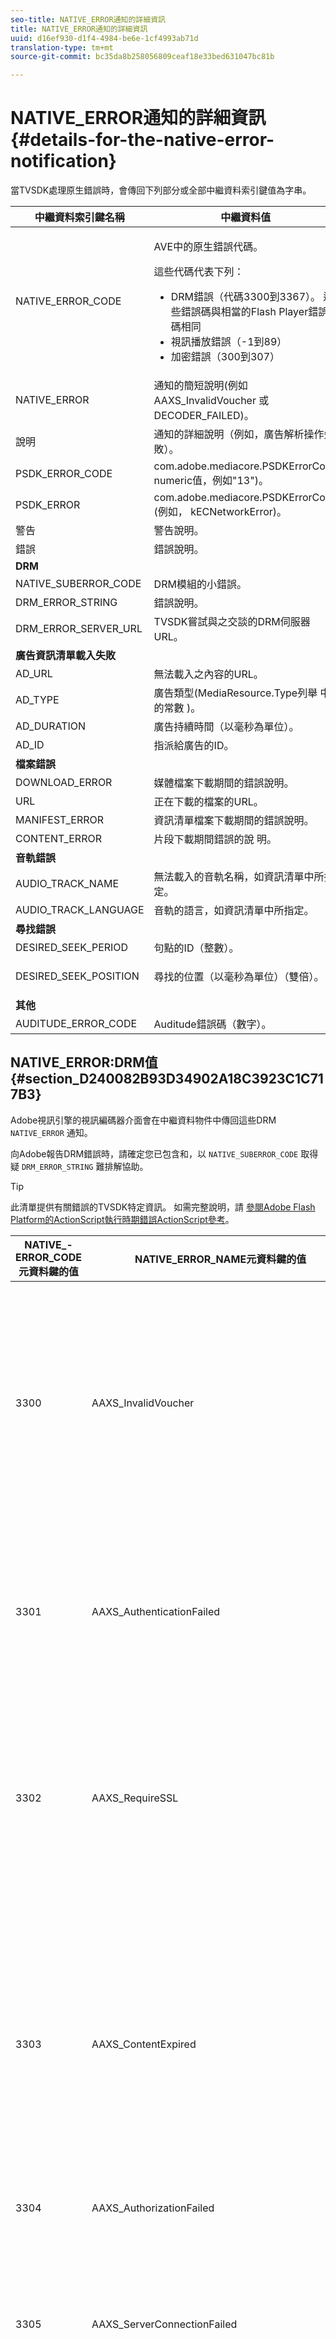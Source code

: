 ```yaml
---
seo-title: NATIVE_ERROR通知的詳細資訊
title: NATIVE_ERROR通知的詳細資訊
uuid: d16ef930-d1f4-4984-be6e-1cf4993ab71d
translation-type: tm+mt
source-git-commit: bc35da8b258056809ceaf18e33bed631047bc81b

---
```



# NATIVE_ERROR通知的詳細資訊 {#details-for-the-native-error-notification}

當TVSDK處理原生錯誤時，會傳回下列部分或全部中繼資料索引鍵值為字串。

<table id="table_7F713B7A56024D8DA3C84E449D09CC91"> 
 <thead> 
  <tr> 
   <th colname="col1" class="entry"><b>中繼資料索引鍵名稱</b></th> 
   <th colname="col2" class="entry"><b>中繼資料值</b></th> 
  </tr> 
 </thead>
 <tbody> 
  <tr> 
   <td colname="col1"><span class="codeph"> NATIVE_ERROR_CODE</span> </td> 
   <td colname="col2"> <p>AVE中的原生錯誤代碼。 </p> <p>這些代碼代表下列： 
     <ul id="ul_1F33D523DDFE4CE8B4F0DC279FF7E4F8"> 
      <li id="li_07A2D9BEE6364935A61EF3BD4AB6DE27">DRM錯誤（代碼3300到3367）。 這些錯誤碼與相當的Flash Player錯誤碼相同 </li> 
      <li id="li_433BA22DE3504AEEB623598BB4F939FA">視訊播放錯誤（-1到89） </li> 
      <li id="li_B347CB151DB94DE0A1DDEB1B33D2DABA">加密錯誤（300到307） </li> 
     </ul> </p> </td> 
  </tr> 
  <tr> 
   <td colname="col1"><span class="codeph"> NATIVE_ERROR</span> </td> 
   <td colname="col2">通知的簡短說明(例如 <span class="codeph"> AAXS_InvalidVoucher</span> 或 <span class="codeph"> DECODER_FAILED</span>)。 </td> 
  </tr> 
  <tr> 
   <td colname="col1"><span class="codeph"> 說明</span> </td> 
   <td colname="col2"> 通知的詳細說明（例如，廣告解析操作失敗）。 </td> 
  </tr> 
  <tr> 
   <td colname="col1"><span class="codeph"> PSDK_ERROR_CODE</span> </td> 
   <td colname="col2"><span class="codeph"> com.adobe.mediacore.PSDKErrorCode</span> numeric值，例如"13")。 </td> 
  </tr> 
  <tr> 
   <td colname="col1"><span class="codeph"> PSDK_ERROR</span> </td> 
   <td colname="col2"><span class="codeph"> com.adobe.mediacore.PSDKErrorCode</span> (例如， <span class="codeph"> kECNetworkError</span>)。 </td> 
  </tr> 
  <tr> 
   <td colname="col1"><span class="codeph"> 警告</span> </td> 
   <td colname="col2"> 警告說明。 </td> 
  </tr> 
  <tr> 
   <td colname="col1"><span class="codeph"> 錯誤</span> </td> 
   <td colname="col2"> 錯誤說明。 </td> 
  </tr> 
  <tr> 
   <td colname="col1"><b>DRM</b> </td> 
   <td colname="col2"></td> 
  </tr> 
  <tr> 
   <td colname="col1"><span class="codeph"> NATIVE_SUBERROR_CODE</span> </td> 
   <td colname="col2"> DRM模組的小錯誤。 </td> 
  </tr> 
  <tr> 
   <td colname="col1"><span class="codeph"> DRM_ERROR_STRING</span> </td> 
   <td colname="col2"> 錯誤說明。 </td> 
  </tr> 
  <tr> 
   <td colname="col1"><span class="codeph"> DRM_ERROR_SERVER_URL</span> </td> 
   <td colname="col2"> TVSDK嘗試與之交談的DRM伺服器URL。 </td> 
  </tr> 
  <tr> 
   <td colname="col1"><b>廣告資訊清單載入失敗</b> </td> 
   <td colname="col2"></td> 
  </tr> 
  <tr> 
   <td colname="col1"><span class="codeph"> AD_URL</span> </td> 
   <td colname="col2"> 無法載入之內容的URL。 </td> 
  </tr> 
  <tr> 
   <td colname="col1"><span class="codeph"> AD_TYPE</span> </td> 
   <td colname="col2">廣告類型(MediaResource.Type列舉 <span class="codeph"> 中的常數</span> )。 </td> 
  </tr> 
  <tr> 
   <td colname="col1"><span class="codeph"> AD_DURATION</span> </td> 
   <td colname="col2"> 廣告持續時間（以毫秒為單位）。 </td> 
  </tr> 
  <tr> 
   <td colname="col1"><span class="codeph"> AD_ID</span> </td> 
   <td colname="col2"> 指派給廣告的ID。 </td> 
  </tr> 
  <tr> 
   <td colname="col1"><b>檔案錯誤</b> </td> 
   <td colname="col2"></td> 
  </tr> 
  <tr> 
   <td colname="col1"><span class="codeph"> DOWNLOAD_ERROR</span> </td> 
   <td colname="col2"> 媒體檔案下載期間的錯誤說明。 </td> 
  </tr> 
  <tr> 
   <td colname="col1"><span class="codeph"> URL</span> </td> 
   <td colname="col2"> 正在下載的檔案的URL。 </td> 
  </tr> 
  <tr> 
   <td colname="col1"><span class="codeph"> MANIFEST_ERROR</span> </td> 
   <td colname="col2"> 資訊清單檔案下載期間的錯誤說明。 </td> 
  </tr> 
  <tr> 
   <td colname="col1"><span class="codeph"> CONTENT_ERROR</span> </td> 
   <td colname="col2">片段下載期間錯誤的說 <span class="codeph"> 明</span>。 </td> 
  </tr> 
  <tr> 
   <td colname="col1"><b>音軌錯誤</b> </td> 
   <td colname="col2"></td> 
  </tr> 
  <tr> 
   <td colname="col1"><span class="codeph"> AUDIO_TRACK_NAME</span> </td> 
   <td colname="col2"> 無法載入的音軌名稱，如資訊清單中所指定。 </td> 
  </tr> 
  <tr> 
   <td colname="col1"><span class="codeph"> AUDIO_TRACK_LANGUAGE</span> </td> 
   <td colname="col2"> 音軌的語言，如資訊清單中所指定。 </td> 
  </tr> 
  <tr> 
   <td colname="col1"><b>尋找錯誤</b> </td> 
   <td colname="col2"></td> 
  </tr> 
  <tr> 
   <td colname="col1"><span class="codeph"> DESIRED_SEEK_PERIOD</span> </td> 
   <td colname="col2"> 句點的ID（整數）。 </td> 
  </tr> 
  <tr> 
   <td colname="col1"><span class="codeph"> DESIRED_SEEK_POSITION</span> </td> 
   <td colname="col2"> <p>尋找的位置（以毫秒為單位）（雙倍）。 </p> </td> 
  </tr> 
  <tr> 
   <td colname="col1"><b>其他</b> </td> 
   <td colname="col2"></td> 
  </tr> 
  <tr> 
   <td colname="col1"><span class="codeph"> AUDITUDE_ERROR_CODE</span> </td> 
   <td colname="col2"> Auditude錯誤碼（數字）。 </td> 
  </tr> 
 </tbody> 
</table>

## NATIVE_ERROR:DRM值 {#section_D240082B93D34902A18C3923C1C717B3}

Adobe視訊引擎的視訊編碼器介面會在中繼資料物件中傳回這些DRM `NATIVE_ERROR` 通知。

向Adobe報告DRM錯誤時，請確定您已包含和，以 `NATIVE_SUBERROR_CODE` 取得疑 `DRM_ERROR_STRING` 難排解協助。

>[!TIP]
>
>此清單提供有關錯誤的TVSDK特定資訊。 如需完整說明，請 [參閱Adobe Flash Platform的ActionScript執行時期錯誤ActionScript參考](https://help.adobe.com/en_US/FlashPlatform/reference/actionscript/3/runtimeErrors.html#3300)。

<table id="table_CD59A859865F4FFDBAA249C89C74770A"> 
 <thead> 
  <tr> 
   <th colname="col1" class="entry"><b>NATIVE_- ERROR_CODE元資料鍵的值</b></th> 
   <th colname="col2" class="entry"><b>NATIVE_ERROR_NAME元資料鍵的值</b></th> 
   <th colname="col3" class="entry"><b>意義</b></th> 
  </tr>
 </thead>
 <tbody> 
  <tr> 
   <td colname="col1"> 3300 </td> 
   <td colname="col2"><span class="codeph"> AAXS_InvalidVoucher</span> </td> 
   <td colname="col3"> 
    <ul id="ul_516E4CB32D624B22892DDB9266CB04CA"> 
     <li id="li_348FC0F38B11417994119B61C9244076">配銷商的軟體應該如何運作： 
      <ul id="ul_7AFD45CF92454BA4927783FAA628FBC4"> 
       <li id="li_0D9CCE61612643648C12DCDDD252E52A">如果您使用Google Chrome，而且您處於Incognito模式，而您的Flash Player版本低於11.6，則可能會發生此錯誤。 <p>我們建議播放器檢查瀏覽器的版本號，並建議用戶退出Incognito模式。 </p> </li> 
       <li id="li_1DC6B755BD0840D48BEC92568FD330BA">再次申請授權。 <p>如果請求成功，您不需要記錄或呈報。 如果請求失敗，請記錄導致錯誤的內容。 <span class="codeph"> subErrorId</span> 包含行錯誤（如果存在）。 </p> </li> 
      </ul> </li> 
     <li id="li_060B5D60C9BB419CBFA7B062FBCF2632">配銷商應該如何： 
      <ul id="ul_FADB29DBF0DA4A0E8E54134AEB7DCD8A"> 
       <li id="li_FC5B1C04D21E4AECB0EBD9ADD3198504">如果Chrome以外的Flash 11.6版以下的組態未成功重試，封裝中可能會發生錯誤。 </li> 
       <li id="li_A720ECE591254021879B335B81B1F76D">檢查問題是否特定於特定內容並重新封裝。 </li> 
      </ul> </li> 
    </ul> </td> 
  </tr> 
  <tr> 
   <td colname="col1"> 3301 </td> 
   <td colname="col2"><span class="codeph"> AAXS_AuthenticationFailed</span> </td> 
   <td colname="col3"> <p>伺服器無法驗證或授權客戶端。 </p> 
    <ul id="ul_BE77AC1848FB4C09B6318359ACF1B8EE"> 
     <li id="li_6FB37D317D174E8488C5070D20CD241C">配銷商軟體應採取必要行動，以重新建立使用者的認證或引導使用者取得內容存取權。 </li> 
     <li id="li_BE071D59805B42D38E3E7650BC936417">配銷商應確認配銷商的授權與驗證機制運作正常。 <p>如果發佈商不打算使用驗證或授權功能，他們應檢查違規內容的政策是否需要驗證，並查看診斷策略／授權差異。 </p> </li> 
    </ul> <p>有關此錯誤代碼的詳細資訊，請參 <a href="https://forums.adobe.com/thread/1277149" format="https" scope="external"> 閱DRM錯誤3301的原因和解析度</a>。 </p> </td> 
  </tr> 
  <tr> 
   <td colname="col1"> 3302 </td> 
   <td colname="col2"><span class="codeph"> AAXS_RequireSSL</span> </td> 
   <td colname="col3"> <p>在Access 4.0和更新版本中，當遠端金鑰URL未使用HTTPS做為配置時，此錯誤會在iOS上引發。 需要HTTPS。 </p> 
    <ul id="ul_3D47777BBCA14B67B107FBBE3E37E40C"> 
     <li id="li_7F7BBB27AE754CC39ABAAF9269739C49">如果授權代理商使用的版本早於Access v4，或版本至少為4，但平台不是iOS，則授權代理商的軟體應記錄錯誤。 <p>錯誤只會在iOS上擲回。 </p> </li> 
     <li id="li_D83C427D2A0D47408F723EF7195070B6">如果配銷商的軟體至少是Adobe Access 4版，而平台是iOS，則配銷商必須將其使用的遠端金鑰伺服器URL變更為HTTPS。 <p>如果他們只使用HTTP，則發佈商可能必須設定HTTPS伺服器。 否則，配銷商必須將記錄的資訊提交給Adobe，並呈報問題。 </p> </li> 
    </ul> </td> 
  </tr> 
  <tr> 
   <td colname="col1"> 3303 </td> 
   <td colname="col2"><span class="codeph"> AAXS_ContentExpired</span> </td> 
   <td colname="col3"> <p>您檢視的內容已根據內容提供者設定的規則過期。 subErrorId包含用戶端特定的錯誤或行錯誤。 </p> <p> 
     <ul id="ul_1E4B3B8AE87A4E79997553BB2A0E52B9"> 
      <li id="li_EE3F2EEBF73743B9A38E4FCB7531E275">配銷商的軟體應嘗試從伺服器重新取得授權一次，以判斷是否有新的未過期授權。 <p>如果沒有可用的許可證或許可證已過期，允許用戶獲取新的許可證，或通知用戶無法監視內容。如果內容包含過期／終止日期已失效的策略，則許可證伺服器日誌會報告 <span class="codeph"> PolicyEvaluationException</span> ，並聲明策略終止日期已失效（伺服器錯誤代碼303）。 檢查伺服器的日誌檔案以驗證。 </p> <p>如果可能，客戶應檢查包裝期間使用的原則，以查看其是否已過期。 Java命令行工具是： <code> java&nbsp;-jar&nbsp;libs/AdobePolicyManager.jar&nbsp;&nbsp;&nbsp;detail&nbsp;demo.pol</code> </p> </li> 
      <li id="li_50DBE680D8F04E7DA3E29C65A93188E7">配銷商應確認授權到期日是否依預期設定。 </li> 
     </ul> </p> <p>如需此錯誤碼的詳細資訊，請參 <a href="https://forums.adobe.com/thread/1300813" format="https" scope="external"> 閱使用即時串流的AMS/FMS的3303（內容過期）</a>。 </p> </td> 
  </tr> 
  <tr> 
   <td colname="col1"> 3304 </td> 
   <td colname="col2"><span class="codeph"> AAXS_AuthorizationFailed</span> </td> 
   <td colname="col3">有關此錯誤代碼的詳細資訊，請參 <a href="https://forums.adobe.com/thread/1277149" format="https" scope="external"> 閱DRM錯誤3301的原因和解析度</a>。 </td> 
  </tr> 
  <tr> 
   <td colname="col1"> 3305 </td> 
   <td colname="col2"><span class="codeph"> AAXS_ServerConnectionFailed</span> </td> 
   <td colname="col3"> <p>由於網路延遲或客戶端離線，與許可證或域伺服器的連接超時。 通常subErrorId包含HTTP傳回程式碼。 </p> 
    <ul id="ul_938C7D8F07F64B4FA71A09DDF37E2E64"> 
     <li id="li_6648EA0049094E369BD9AE9CCA6B148D">配銷商的軟體應嘗試連接至已知正常的伺服器。 <p>如果嘗試失敗，提示用戶重新連接到網路。 如果嘗試成功，請記錄它。 </p> </li> 
     <li id="li_2ECA2C04BA08449DA3AD79A52EFAA229">配銷商應確認使用中的任何授權和網域伺服器皆已連線，且可從用戶端網路上檢視。 </li> 
    </ul> <p>有關此錯誤代碼的詳細資訊，請參 <a href="https://forums.adobe.com/thread/1284947" format="https" scope="external"> 閱DRM 3305 [ServerConnectionFailed]原因和解析</a>。 </p> </td> 
  </tr> 
  <tr> 
   <td colname="col1"> 3306 </td> 
   <td colname="col2"><span class="codeph"> AAXS_ClientUpdateRequire</span> </td> 
   <td colname="col3"> 使用Android專用的較新版TVSDK。 <p>目前的用戶端無法完成所要求的動作，但更新的用戶端可以完成請求。 </p> <p>這可能有幾個原因： 
     <ul id="ul_2EC4D42D5273439FA1AFDA1A2578B3D6"> 
      <li id="li_FCA926F5FAED4E7190BE855545AB6ACF">已使用此客戶端上不可用的共用域。 在Chrome上播放時，可能會發生這種情況，但不會是其他瀏覽器，反之亦然。 <p> <p>提示：Chrome使用的PHDS/PHLS金鑰與其他瀏覽器所使用的不同。 如需詳細資訊，請參 <a href="https://adobeprimetime.zendesk.com/agent/tickets/2891" format="https" scope="external"> 閱https://adobeprimetime.zendesk.com/agent/tickets/2891</a>。 </p> </p> </li> 
      <li id="li_3B633FB699234DCEA136E9BE3CC3386D">當應用程式在5.0之前的iOS版本上執行時，會嘗試新增多個DRMSassion。 </li> 
      <li id="li_F7ED993AF0B941A7A27216B4D587A999">只支援第2版時，中繼資料的版本為3或更新版本。 </li> 
     </ul> </p> 
     <ul id="ul_EE4AE6AD4F1745A5B5623E53B599DB62"> 
      <li id="li_7A83869D4262443DA35FA1DF8D3097DD">配銷商的軟體應提醒使用者並中止作業。 <p>如果軟體可以判斷是否提供升級，請以適當的方式引導使用者前往該平台。 </p> </li> 
      <li id="li_AF9C2711FDE54DA196EB9D2864632000">若因共用網域而發生問題，配銷商將需要向Adobe洽詢更新的執行階段或程式庫。 <p>若是Flash執行階段，授權代理商可強制其應用程式直接升級。 若是資料庫，配銷商需要取得更新的資料庫、重建其應用程式，並將它部署給其使用者。 </p> <p>如果因多個DRMSassion而發生問題，授權代理商將需要更新其應用程式，以在新增多個DRMSassion之前檢查iOS版本號碼。 或者，他們可以限制將應用程式散發至iOS v5和更新版本。 </p> <p>如果因為中繼資料版本高於第2版而發生問題，則問題可能已損毀中繼資料。 他們可以嘗試重建中繼資料並查看結果。 如果他們仍然發現問題，請記錄問題並呈報至Adobe。 </p> </li> 
     </ul> <p>有關此錯誤代碼的詳細資訊，請參 <a href="https://forums.adobe.com/thread/1266675" format="https" scope="external"> 閱How to remedy a 3306 DRMErrorEvent錯誤代碼</a> </p> </td> 
  </tr> 
  <tr> 
   <td colname="col1"> 3307 </td> 
   <td colname="col2"><span class="codeph"> AAXS_InternalFailure</span> </td> 
   <td colname="col3"> <p>這通常代表Adobe Access程式碼中的錯誤，且未預期，除非有下列已知錯誤。 subErrorId包含用戶端特定的錯誤或行錯誤。 </p> 
    <ul id="ul_79F4A9655A2148519B1E9509C41F78C3"> 
     <li id="li_0E093AB4D6BD489B852279E6C1525A15">如果瀏覽器是Windows版Chrome，而Flash版本是11.6（SWF版本19或更新版本），授權代理商的軟體應假設使用者按下資訊列上的 <span class="uicontrol"> Deny</span> ，並視為3368。 </li> 
     <li id="li_0215D1089B344861A2C0A73E1067CFEF">如果3307發生在瀏覽器非Chrome或Flash版本非11.6時，授權代理商應呈報給Adobe。 </li> 
    </ul> <p>重要： <span class="codeph"> 3307:1107296344(FailedToGetBrokerHandle)</span> ，可能發生在Chrome瀏覽器版本24-28。 </p> </td> 
  </tr> 
  <tr> 
   <td colname="col1"> 3308 </td> 
   <td colname="col2"><span class="codeph"> AAXS_WrongLicenseKey</span> </td> 
   <td colname="col3"> <p>當使用的授權包含解密內容的錯誤金鑰時，就會擲出此錯誤。 subErrorId包含用戶端特定的錯誤或行錯誤。 </p> <p>產生此錯誤的方式似乎只有兩種： 
    <ul id="ul_1C955BD74C7843809D1B5A0CDCA5ED7B"> 
     <li id="li_18F0A7FDA6584887AD9DB3EDE54080D8">客戶已修改產生授權的標準Adobe工具（例如授權者伺服器Java架構）。 <p>在這種情況下，授權包含的金鑰可能不對應於任何內容。 </p> </li> 
     <li id="li_21D04ED1F1FA464785BC297D385766FF">客戶已使用相同的授權ID核發多份授權。 <p>在這種情況下，用戶端上有多份授權可供使用，這些授權會符合內容中繼資料，而「存取」程式碼已選取錯誤的授權供您使用。 </p> </li> 
    </ul> </p> 
    <ul id="ul_64AEE62BE36946F290067CF475A36ECA"> 
     <li id="li_9EEB2B11A4DA41E78C5840D8FAA81F0D">配銷商軟體應嘗試從伺服器重新取得授權。 
      <ul id="ul_ACADC5518B054D0A853AEED2B675DB23"> 
       <li id="li_394835C8731048A5BF7D9370AC12448C">如果沒有可用的授權或授權已過期，請提供工作流程讓使用者取得新的授權，或通知使用者內容無法觀看並記錄問題。 </li> 
       <li id="li_3FE50518BE53405F9563FA620F7EAD5F">如果這是網域系結內容（適用於AIR），請為使用者提供加入網域的方式。 </li> 
      </ul> </li> 
     <li id="li_C80B353C1AEA4E9398241420CB491E84">配銷商應： 
      <ul id="ul_B5C50009374C4EED9B2B050B48F5F0F6"> 
       <li id="li_D5E6B760E0BC4B5C949ED1544B398838">確認他們尚未自訂存取授權伺服器的授權簽發部分。 </li> 
       <li id="li_AA8F4E4B6DDD40BA8807C0920A92186B">確認他們正在為所有授權簽發唯一的授權ID。 </li> 
       <li id="li_A2C53FE779AC4FDDB65E00A2C4F43EC4">向Adobe呈報問題。 </li> 
      </ul> </li> 
    </ul> </td> 
  </tr> 
  <tr> 
   <td colname="col1"> 3309 </td> 
   <td colname="col2"><span class="codeph"> AAXS_CorruptedAdditionalHeader </span> </td> 
   <td colname="col3"> <p>如果標題大於65536位元組，就會發生此情況。 </p> 
    <ul id="ul_82C0F688519B4F43A764D59A891F1903"> 
     <li id="li_E66AC9149A0649E88A79C5289C12C395">配銷商的軟體應記錄導致錯誤的內容。 </li> 
     <li id="li_1C5916A33E7B4DC9968105B9BD20A727">配銷商應確認該錯誤是否可重複於特定內容。 重新封裝損壞的內容。 </li> 
    </ul> </td> 
  </tr> 
  <tr> 
   <td colname="col1"> 3310 </td> 
   <td colname="col2"><span class="codeph"> AAXS_AppIDMismatch </span> </td> 
   <td colname="col3">Android應用程式與使用中的應用程式不符。 <p>未使用正確的AIR應用程式或Flash SWF。 </p> </td> 
  </tr> 
  <tr> 
   <td colname="col1"> 3311 </td> 
   <td colname="col2"><span class="codeph"> AAXS_AppVersionMismatch </span> </td> 
   <td colname="col3"> 沒有使用。 此問題仍可能由AIR中的1.x版堆疊產生。 </td> 
  </tr> 
  <tr> 
   <td colname="col1"> 3312 </td> 
   <td colname="col2"><span class="codeph"> AAXS_LicenseIntegrity </span> </td> 
   <td colname="col3"> 若要修正此問題，請從伺服器重新下載授權。 </td> 
  </tr> 
  <tr> 
   <td colname="col1"> 3313 </td> 
   <td colname="col2"><span class="codeph"> AAXS_WriteMicrosafedFailed </span> </td> 
   <td colname="col3"> <p>當系統無法寫入檔案系統時，會發生此問題。 <span class="codeph"> subErrorId</span> 包含用戶端特定錯誤或行錯誤。 </p> <p>在Microsoft Windows上，當加密內容的licenseID或policyID過長時，Active X或NPAPI外掛flash播放器可能會擲出錯誤3313。 這是因為Windows中的最大路徑長度。 （Pepper plugin沒有此問題。） </p> <p>請參閱watson 3549660 </p> 
    <ul id="ul_DFD527D1E1224A439766DF7BED878E3B"> 
     <li id="li_FAF8FD98A4E8478CA7A92F770676ADFC">配銷商的軟體應提示使用者確認其使用者目錄未鎖定，或是已滿或已鎖定的磁碟區。 </li> 
     <li id="li_6D1136EA750A459BBECEEE5F73F527BB">如果配銷商使用AIR而非Flash，則問題可能是路徑長度限制所致。 <p>配銷商應將其AIR應用程式的名稱縮短至合理的名稱。 此外，使用較短的授權ID和原則 <span class="codeph"> ID</span> ，再次 <span class="codeph"> 發佈內容</span>。 </p> </li> 
    </ul> </td> 
  </tr> 
  <tr> 
   <td colname="col1"> 3314 </td> 
   <td colname="col2"><span class="codeph"> AAXS_CrobutedDRMMetadata </span> </td> 
   <td colname="col3"> <p>此錯誤通常表示內容已與測試PKI憑證封裝，而播放器是使用生產PKI建立，反之亦然。 subErrorId包含用戶端特定的錯誤或行錯誤。 </p> 
    <ul id="ul_A122EF304CAF48A8B4DA1E3F4413E29B"> 
     <li id="li_A9A1A5B23E884C22A71E2DE7535FEB3B">配銷商的軟體應記錄導致錯誤的內容。 </li> 
     <li id="li_7AD7F13A4B1B4998A7E49664E7645815">配銷商應確認錯誤可透過特定內容重制。 <p>您可能必須重新封裝損壞的內容。 </p> </li> 
    </ul> </td> 
  </tr> 
  <tr> 
   <td colname="col1"> 3315 </td> 
   <td colname="col2"><span class="codeph"> AAXS_PermissionDenied </span> </td> 
   <td colname="col3"> <p>有已知錯誤，當預期使用3305時，會擲回此錯誤代碼。 如需詳細資訊，請參 <a href="https://forums.adobe.com/thread/1284947" format="https" scope="external"> 閱DRM 3305 [ServerConnectionFailed]的原因和解析度</a>。 </p> <p>AIR載入的遠端SWF不允許存取Flash Access功能。 如果在網路訪問期間發生安全錯誤，也可能拋出此錯誤代碼。 例如，目標伺服器不使用crossdomain.xml連接客戶端，或者無法訪問crossdomain.xml。 </p> <p>如需詳細資訊，請參 <a href="https://forums.adobe.com/thread/1266592" format="https" scope="external"> 閱「DRM錯誤3315」（DRM錯誤3315）可能的根本原因和解析度</a>。 </p> </td> 
  </tr> 
  <tr> 
   <td colname="col1"> 3316 </td> 
   <td colname="col2"><span class="codeph"> AAXS_NOTUSED_MOVED </span> </td> 
   <td colname="col3"> 是 <span class="codeph"> ADOBECPSHIM_MinorErr_MissingAdobeCPModule</span>。 由於與Flash錯誤碼衝突，已移至3344。 </td> 
  </tr> 
  <tr> 
   <td colname="col1"> 3317 </td> 
   <td colname="col2"><span class="codeph"> AAXS_LoadAdobeCPFailed </span> </td> 
   <td colname="col3"> <p>重要： 這是罕見的錯誤，通常不會發生在生產環境中。 </p> <p>如果發生錯誤，您可以執行下列其中一項作業： 
     <ul id="ul_BC435E61623444BB98A86216531DC892"> 
      <li id="li_FA433D0758B642D2AFDCF04906B3FE18">如果您使用AIR，請重新安裝。 </li> 
      <li id="li_F08D9AAFF46244F8842DEE5FD9CBBE0A">如果您使用Flash Player，請再次下 <span class="codeph"> 載AdobeCP</span> 模組。 </li> 
     </ul> </p> </td> 
  </tr> 
  <tr> 
   <td colname="col1"> 3318 </td> 
   <td colname="col2"><span class="codeph"> AAXS_IncomplativeAdobeCPVersion </span> </td> 
   <td colname="col3"> 不適用於Android。 </td> 
  </tr> 
  <tr> 
   <td colname="col1"> 3319 </td> 
   <td colname="col2"><span class="codeph"> AAXS_MissingAdobeCPGetAPI </span> </td> 
   <td colname="col3"> 不適用於Android。 </td> 
  </tr> 
  <tr> 
   <td colname="col1"> 3320 </td> 
   <td colname="col2"><span class="codeph"> AAXS_HostAuthenticateFailed </span> </td> 
   <td colname="col3"> 不適用於Android。 </td> 
  </tr> 
  <tr> 
   <td colname="col1"> 3321 </td> 
   <td colname="col2"><span class="codeph"> AAXS_I15n失敗 </span> </td> 
   <td colname="col3"> <p>為客戶端提供密鑰的過程失敗。 subErrorId包含特定於客戶端、特定於伺服器或線路錯誤。 </p> 
    <ul id="ul_98D919B9060A441AACB6106F6D8E8DA7"> 
     <li id="li_DCAB00A8AC4A426CBBD377374B3F71AE">配銷商的軟體應至少重試一次。 <p>如果您在Windows上使用Google Chrome，請提供如何允許不在沙盒中的外掛程式存取的說明。 如需詳細資訊，請 <a href="https://helpx.adobe.com/adobe-access/kb/error-3321.html" format="html" scope="external"> 參閱Google Chrome的無沙盒存取遭拒</a>。 </p> </li> 
     <li id="li_7FB7681FE32D444BB1BDBA3E5953A2C3">配銷商應完成下列任一項工作： 
      <ul id="ul_486B64F187C44AE3B4775953A6142836"> 
       <li id="li_095B1D4CD051427CB2BFA7082B454056">如果錯誤在所有平台上都一致，您應將問題呈報給Adobe。 </li> 
       <li id="li_0C6EB7B912FA41E59657216498DA3515">如果錯誤僅限於Windows上的Chrome，請引導使用者允許未沙盒的外掛程式存取。 </li> 
      </ul> <p>配銷商應將其SWF更新至版本19或更新版本，而Chrome專用的3321錯誤會擲回3368錯誤。 錯誤3368可由配銷商的軟體加以處理。 這項變更是在Chrome Stable頻道26.0.1410.43版中引進的。 </p> <p>提示：錯誤 <span class="codeph"> 3321:1090519056</span> （Flash Player 11.1版到11.6版可能會發生錯誤）。我們建議您升級至最新的Flash Player版本。 </p> </li> 
    </ul> <p>如需詳細資訊，請參 <a href="https://forums.adobe.com/thread/1277138" format="https" scope="external"> 閱「DRM錯誤3321原因與解析度」</a>。 </p> </td> 
  </tr> 
  <tr> 
   <td colname="col1"><b>全域商店損毀錯誤</b> </td> 
   <td colname="col2"> </td> 
   <td colname="col3"> </td> 
  </tr> 
  <tr> 
   <td colname="col1"> 3322 </td> 
   <td colname="col2"><span class="codeph"> AAXS_DeviceBindingFailed </span> </td> 
   <td colname="col3"> <p>設備似乎與初始化時存在的配置不匹配。 subErrorId包含用戶端特定或行錯誤。 </p> <p>配銷商軟體應完成下列任一項工作： 
     <ul id="ul_444401051A2E407B95BC44491E9BB71C"> 
      <li id="li_93493EA05DB44CB1AEC368663F1ABA8D"> <p>如果裝置未使用Flash Player，而且使用AIR、iOS等，請呼叫 <span class="codeph"> DRMManager.resetDRMVouchers()</span>。 </p> <p>如果iOS在開發階段發生問題，請要求開發人員確認在從協力廠商搶鮮版散發系統（例如HockeyApp）下載的建置與從Xcode本機建置之間切換時，是否發現問題。 在從HockeApp分發的組建版本和從Xcode分發的組建版本之間切換時，不會完全覆寫先前安裝的屬性。 這種情況可能會觸發3322錯誤。 </p> <p>若要解決此問題，開發人員應先從裝置移除舊版建置，然後再安裝新的建置。 </p> </li> 
      <li id="li_A5C9633F11584C788A2D9A23CC18FA6D">如果裝置使用Flash Player，而且3322或3346錯誤碼無法使用，請參閱Adobe的指示，說明如何在 <a href="https://forums.adobe.com/message/5535907#5535907" format="https" scope="external"> DRM Error 3322/3346/3368（Chrome，資訊列問題）中以程式設計方式重設您的DRM授權商店</a>。 </li> 
     </ul> </p> <p>此錯誤預期不會經常發生。 在使用漫遊配置檔案的公司環境中，如果用戶正在查看受DRM保護的內容，則當用戶從不同電腦登錄時發生的機會錯誤3322增加。 如果可能，配銷商應嘗試從使用者取得此項資訊。 </p> <p>如果錯誤經常發生，請呈報至Adobe。 您必須通知Adobe重設授權商店是否確實（或未）解決問題，並告知Adobe發生錯誤的瀏覽器。 </p> <p>如需詳細資訊，請參閱下列文章： 
     <ul id="ul_C468409D1EA046178CA7F54DCDCB84EA"> 
      <li id="li_20C8CA3853574CE486F21E7A3667DAB9"><a href="https://forums.adobe.com/message/5520902" format="https" scope="external"> https://forums.adobe.com/message/5520902</a> </li> 
      <li id="li_6E6F1BD6FE7843449B3E2F06F342EFF7"><a href="https://forums.adobe.com/message/5535911" format="https" scope="external"> https://forums.adobe.com/message/5535911</a> </li> 
      <li id="li_2BE40E513A0C4BAD900C7B69FEF5D690"><a href="https://forums.adobe.com/message/5748618" format="https" scope="external"> https://forums.adobe.com/message/5748618</a> </li> 
      <li id="li_9C2BD122E3874E2893DD43E082A877E0"><a href="https://forums.adobe.com/message/6061165" format="https" scope="external"> https://forums.adobe.com/message/6061165</a> </li> 
     </ul> </p> </td> 
  </tr> 
  <tr> 
   <td colname="col1"> 3323 </td> 
   <td colname="col2"><span class="codeph"> AAXS_CorruptGlobalStateStore </span> </td> 
   <td colname="col3"> <p>DRM客戶端使用的檔案已意外修改。 subErrorId包含用戶端特定或行錯誤。 </p> 
    <ul id="ul_96EA771046CA4B2B9FAE24D493F43FF2"> 
     <li id="li_D2693CD8EFEF46108828BA17E3F54FF6">配銷商的軟體應引導使用者以與3322相同的方式重設。 </li> 
     <li id="li_0149B82436B64E28AC2B8C9B0EB09898">如果GlobalStore的故障率高於使用者群的硬碟的預期故障率，請將問題呈報給Adobe。 </li> 
    </ul> </td> 
  </tr> 
  <tr> 
   <td colname="col1"> 3324 </td> 
   <td colname="col2"><span class="codeph"> AAXS_MachineTokenInvalid </span> </td> 
   <td colname="col3"> 重設此應用程式的DRM本機儲存空間。 調用DRMManager.resetDRM。 <p>許可證伺服器可能無法連接到證書撤銷清單(CRL)伺服器以刷新其CRL檔案，或者客戶機正在請求已被許可證伺服器撤銷的許可證／驗證。 </p> <p>在伺服器記錄檔中，錯誤碼111是MachineTokenInvalid。 但是，在客戶端級別，錯誤代碼111被轉換為錯誤代碼3324。 </p> <p>DRM授權伺服器管理員應檢查客戶的授權伺服器是否能夠擷取Adobe CRL檔案。 如果客戶使用Tomcat<span class="filepath"> ，則客戶可以檢查tomcat/temp/</span> directory以查看是否有4個CRL檔案。 </p> 
    <ul id="ul_23B7F1A104AF49E79EA87DB8E15E337E"> 
      <li id="li_855D87F251184FE688A8D5FA0F6C9EF5">如果檔案位於此目錄中，請按兩下Windows資源管理器和CRL查看器應用程式中的檔案，確定是否有任何檔案已過期。 </li> 
      <li id="li_58EC4EDA2B5146188A0FF7B33C91E2FD">如果tomcat/temp/中沒有檔案，則可以假定此許可證伺服器由於防火牆／路由問題從未能夠訪問Adobe CRL伺服器。 如需詳細資訊，請參閱 <a href="https://helpx.adobe.com/content/dam/help/en/primetime/drm/drm_secure_deployment_guidelines.pdf" format="http" scope="external"> 防火牆規則。</a></li>
    </ul> </p> <p>如果CRL檔案不可用或已過期，則必須確認是否可以訪問許可證伺服器。 在客戶的許可證伺服器上開啟網路嗅探器，重新啟動伺服器，並讓客戶端嘗試向伺服器請求許可證。 您可以觀察網路流量，以查看對下列URL端點的呼叫是否成功： <p>提示： 您也可以在瀏覽器中輸入下列CRL URL，以查看您是否可以手動下載每個檔案。 </p> 
    <ul id="ul_9B65C7ABBDEC4AC9BF3755FFD3587971"> 
      <li id="li_6867A9050E8D421C9138AC853D1784C9"><a href="https://crl2.adobe.com/Adobe/FlashAccessIndividualizationCA.crl" format="http" scope="external"> crl2.adobe.com/Adobe/FlashAccessIndividualizationCA.crl</a> </li> 
      <li id="li_6431689260554EAFAFDA2EC31798DCB5"><a href="https://crl2.adobe.com/Adobe/FlashAccessIntermediateCA.crl" format="http" scope="external"> crl2.adobe.com/Adobe/FlashAccessIntermediateCA.crl</a> </li> 
      <li id="li_2939674D0F854ADEB67E45FD216288A2"><a href="https://crl2.adobe.com/Adobe/FlashAccessRootCA.crl" format="http" scope="external"> crl2.adobe.com/Adobe/FlashAccessRootCA.crl</a> </li> 
      <li id="li_96386E00BE9D4CB99D100057A5F7C6DD">crl3.adobe.com/AdobeSystemsIncorporated FlashAccessRuntime/LatestCRL.crl</li> 
    </ul> </p> <p>如果防火牆規則已開啟且目前沒有3324錯誤，則可能會發生暫時網路問題。 檢查客戶的伺服器日誌(可能位於 <span class="codeph"> /tomcat/logs/</span> directory中)，以確定當許可證伺服器嘗試提取證書撤銷清單時是否發生錯誤。 <p>重要： 當大量（或拆分）的客戶端在更新CRL檔案時向臨時網路問題報告3324錯誤時，可能會發生錯誤。 解決網路問題時，3324問題也已解決。 </p> </p> <p>如果所有4個CRL檔案都存在於 <span class="filepath"> tomcat/temp/</span> directory中，並且客戶端仍然收到3324錯誤代碼，則CRL檔案可能存在檔案訪問問題。 要解決此問題，您可能需要查看日誌並清除現有的CRL檔案。 </p> <p>如果沒有伺服器問題，請提示使用者重設，如3322所述。 </p> </td> 
  </tr> 
  <tr> 
   <td colname="col1"><b>伺服器儲存損壞錯誤</b> </td> 
   <td colname="col2"> </td> 
   <td colname="col3"> </td> 
</tr> 
  <tr> 
   <td colname="col1"> 3325 </td> 
   <td colname="col2"><span class="codeph"> AAXS_CorruptServerStateStore </span> </td> 
   <td colname="col3"> <p>DRM客戶端使用的檔案已意外修改。 <span class="codeph"> subErrorId</span> 包含用戶端特定或行錯誤。 </p> 
    <ul id="ul_860D2402DA61460AB0D938F1116F6D64"> 
     <li id="li_CF368C43452B4265B62ADA3E223894BA">配銷商的軟體應再次重試該操作，因為AdobeCP已在內部刪除了違規的伺服器存放區，且應成功重試。 如果重試失敗，請記錄問題。 </li> 
     <li id="li_51A5803A1F754970BB4EBD6494F5DC96">如果重試失敗的速率高於使用者群中硬碟的預期失敗率，請將問題呈報給Adobe。 </li> 
    </ul> </td> 
  </tr> 
  <tr> 
   <td colname="col1"> 3326 </td> 
   <td colname="col2"><span class="codeph"> AAXS_StorePharketingDetected </span> </td> 
   <td colname="col3"> 調用 <span class="codeph"> DRMManager.resetDRM</span>。 <p>授權存放區已遭竄改／損毀，無法再使用。 </p> <p>配銷商的軟體應以3322所述的相同方式引導使用者重設。 </p> </td> 
  </tr> 
  <tr> 
   <td colname="col1"> 3327 </td> 
   <td colname="col2"><span class="codeph"> AAXS_ClockHappertingDetected </span> </td> 
   <td colname="col3"> 修正時鐘或再次取 <span class="codeph"> 得Authn/Lic/Domain</span> 授權。 </td> 
  </tr> 
  <tr> 
   <td colname="col1"><b>驗證／授權／網域伺服器錯誤</b> </td> 
   <td colname="col2"> </td> 
   <td colname="col3"> </td> 
  </tr> 
  <tr> 
   <td colname="col1"> 3328 </td> 
   <td colname="col2"><span class="codeph"> AAXS_ServerErrorTryAgain </span> </td> 
   <td colname="col3"> <p>這是伺服器端錯誤，伺服器無法從用戶端完成請求。 例如，當伺服器忙、HTTP/500、伺服器沒有解密請求所需的密鑰等時，可能會發生此錯誤。 </p> <p>在客戶端上，沒有辦法確定出了什麼問題。 客戶必須檢閱Adobe Access伺服器記錄檔(通常稱為 <span class="codeph"> AdobeFlashAccess.log</span>)，以判斷出錯之處。 記錄檔中始終有描述性的堆疊追蹤，以指出問題。 <span class="codeph"> subErrorId</span> 包含伺服器特定或行錯誤。 </p> <p>配銷商應查看伺服器記錄，以識別是哪個伺服器傳送此錯誤。 對於具有子錯誤代碼101的3328錯誤，伺服器無法解密請求。 客戶必須驗證安裝在許可證伺服器上的許可證／傳輸伺服器證書是否與打包期間使用的證書匹配並對應。 </p> <p>此外，如果客戶使用「參考實作」，則必須確保在指定主要和其他憑證的 <span class="codeph"> flashaccess-refimpl.properties</span> 檔案中沒有錯字。 </p> </td> 
  </tr> 
  <tr> 
   <td colname="col1"> 3329 </td> 
   <td colname="col2"><span class="codeph"> AAXS_ApplicationSpecificError </span> </td> 
   <td colname="col3"> <p>Flash Access不知道應用程式特定的子錯誤碼。 <span class="codeph"> subErrorId</span> 包含來自發佈者自訂授權伺服器的伺服器特定錯誤。 伺服器在應用程式特定的命名空間中傳回錯誤。 </p> </td> 
  </tr> 
  <tr> 
   <td colname="col1"> 3330 </td> 
   <td colname="col2"><span class="codeph"> AAXS_NeedAuthentication </span> </td> 
   <td colname="col3"> <p>當內容設定為要求用戶端在取得授權之前進行驗證時，就會發生此錯誤。 </p> 
    <ul id="ul_712D29B8B5A6401FB014C4A283918E32"> 
     <li id="li_2D56905EB50D4FDEAD69CA8EAE38AD1A">配銷商的軟體應驗證使用者，然後再次取得授權。 <p>如果您的服務不想使用驗證，請記錄造成此錯誤的內容的識別碼。 </p> </li> 
     <li id="li_B3BCF899B8BE41C7A4F7CF84B0503483">此錯誤不應需要呈報，除非內容不應設定為需要驗證。 <p>在這種情況下，請使用適當的原則重新封裝違規內容。 如果內容封裝正確，請參閱診斷原則／授權差異。 </p> </li> 
    </ul> </td> 
  </tr> 
  <tr> 
   <td colname="col1"><b>上述未涵蓋的授權實施錯誤</b> </td> 
   <td colname="col2"> </td> 
   <td colname="col3"> </td> 
</tr> 
  <tr> 
   <td colname="col1"> 3331 </td> 
   <td colname="col2"><span class="codeph"> AAXS_ContentNotYetValid </span> </td> 
   <td colname="col3"> <p>取得的授權尚無效。 要解決此問題，請檢查客戶機時鐘設定是否正確。 要設定客戶端時鐘，請重新打包內容或修改許可證伺服器配置。 </p> </td> 
  </tr> 
  <tr> 
   <td colname="col1"> 3332 </td> 
   <td colname="col2"><span class="codeph"> AAXS_CachedLicenseExpired </span> </td> 
   <td colname="col3"> 從伺服器重新取得授權。 </td> 
  </tr> 
  <tr> 
   <td colname="col1"> 3333 </td> 
   <td colname="col2"><span class="codeph"> AAXS_PlaybackWindowExpired </span> </td> 
   <td colname="col3"> <p>您必須通知使用者，在原則到期之前，他們無法播放此內容。 </p> </td> 
  </tr> 
  <tr> 
   <td colname="col1"> 3334 </td> 
   <td colname="col2"><span class="codeph"> AAXS_InvalidDRMPlatform </span> </td> 
   <td colname="col3"> <p>此平台不允許播放內容，因為例如，內容提供者已設定Adobe Access，以拒絕平台上Adobe Access的內容，或共用網域系結授權系結至用於不同分區的共用網域Token。 </p> <p>如果內容未使用適當的（CDM功能選定）封裝器認證來封裝，CDM可能會擲出此錯誤。 </p> <p>如果內容封裝有不正確的PHDS/PHLS憑證，則內容可能適用於Chrome，但不適用於其他瀏覽器（反之亦然）。 <p>提示： 這是因為Chrome使用不同的PHDS/PHLS憑證。 </p>若要確認正在使用哪個憑證，請轉儲內容中繼資料的詳細資料，並尋找收件 <i>者憑證</i>。 如需詳細資訊，請參 <a href="https://adobeprimetime.zendesk.com/agent/tickets/2891" format="https" scope="external"> 閱https://adobeprimetime.zendesk.com/agent/tickets/2891</a>。 </p> </td> 
  </tr> 
  <tr> 
   <td colname="col1"> 3335 </td> 
   <td colname="col2"><span class="codeph"> AAXS_InvalidDRMVersion </span> </td> 
   <td colname="col3"> 升級至Android專用的TVSDK最新版本。 <p>要解決此問題，請完成以下任務之一： 
     <ul id="ul_BF1742948BC9461CB8686DE70124D3CD"> 
      <li id="li_690D440C94CC45A0AE55EC319B1C4C23">升級AIR </li> 
      <li id="li_CDD20251C881466E88BE7BBB53D61EBC">對於Flash Player，請升級AdobeCP模組並重試播放。 </li> 
     </ul> </p> </td> 
  </tr> 
  <tr> 
   <td colname="col1"> 3336 </td> 
   <td colname="col2"><span class="codeph"> AAXS_InvalidRuntimePlatform </span> </td> 
   <td colname="col3"> <p>此平台不允許播放內容，因為例如，內容提供者已設定「存取」，以拒絕平台上FP/AIR的內容。 </p> </td> 
  </tr> 
  <tr> 
   <td colname="col1"> 3337 </td> 
   <td colname="col2"><span class="codeph"> AAXS_InvalidRuntimeVersion </span> </td> 
   <td colname="col3"> 升級至Android專用的最新版TVSDK。 <p>如果內容或伺服器設定為拒絕播放特定版本的Flash或AIR執行階段，就會發生此情況。 </p> 
    <ul id="ul_B0732D941256483CABBDD30C9BF43249"> 
     <li id="li_72782B1D638F48C0B87084689FB9C798">如果使用者使用可升級Flash的作業系統，配銷商的軟體應提示使用者升級Flash，然後再試一次。 否則，建議使用者使用不同的機器。 </li> 
     <li id="li_1E3FD93CE39E43F2B7D961299B1211DA">如果懷疑有錯誤3337s，請識別是否發生在特定內容上，並重新封裝該內容。 如果正確封裝內容，請參閱診斷原則／授權差異 </li> 
    </ul> </td> 
  </tr> 
  <tr> 
   <td colname="col1"> 3338 </td> 
   <td colname="col2"><span class="codeph"> AAXS_UnknownConnectionType </span> </td> 
   <td colname="col3"> <p>無法檢測連接類型，策略要求您開啟「輸出保護」。 只有當內容封裝為需要數位或模擬輸出保護時，才會出現此問題。 </p> <p>11.8.800.168舊版Flash Player中的問題，有時會在原則指出內容保護為「 <span class="codeph"> USE IF AVAILABLE」的內容上發生錯誤3338</span>。 此問題已在11.8.800.168版及更新版本中修正。 </p> 
    <ul id="ul_4B6CA26A53F84838B5B95400925464D4"> 
     <li id="li_CBD890F467E449EBB5116E1561252058">配銷商的軟體選擇不需要輸出保護的內容變體（例如HD串流的SD變體）。 <p>如果錯誤3338發生在 <span class="codeph"> USE_IF_AVAILABLE內容上， </span> 請檢查播放器版本號。 如果播放器版本低於11.8.800.168，建議使用者升級Flash Player。 如果錯誤3338發生在11.8.800.168以上的版本上，請記錄導致錯誤的內容。 </p> </li> 
     <li id="li_62886C1D96264B129928A7E29E6C70E1">配銷商應檢查哪些內容造成此錯誤，並驗證內容的原則是否設定 <span class="codeph"> NO_PROTECTION</span> 或 <span class="codeph"> USE_IF_AVAILABLE</span> ，以用於模擬和數位輸出。 <p>如果內容不慎封裝為 <span class="codeph"> NO_OUTPUT</span><span class="codeph"> 或REQUIRED</span>，請重新封裝內容。 如果正確封裝內容，請參閱診斷原則／授權差異。 否則呈報至Adobe。 </p> </li> 
    </ul> <p>如需詳細資訊，請 <a href="https://forums.adobe.com/message/5518688" format="https" scope="external"> 參閱「當您的DRM原則設為USE_IF_AVAILABLE時，發生未預期的3338錯誤？」</a> </p> </td> 
  </tr> 
  <tr> 
   <td colname="col1"> 3339 </td> 
   <td colname="col2"><span class="codeph"> AAXS_NoAnalogPlaybackAllowed </span> </td> 
   <td colname="col3"> 無法在模擬設備上播放。 若要解決此問題，請連接數位裝置。 </td> 
  </tr> 
  <tr> 
   <td colname="col1"> 3340 </td> 
   <td colname="col2"><span class="codeph"> AAXS_NoAnalogProtectionAvail </span> </td> 
   <td colname="col3"> 無法播放內容，因為連接的模擬外部顯示設備（顯示器／電視）沒有正確的功能（例如，設備沒有Macrovision或ACP）。 </td> 
  </tr> 
  <tr> 
   <td colname="col1"> 3341 </td> 
   <td colname="col2"><span class="codeph"> AAXS_NoDigitalPlaybackAllowed </span> </td> 
   <td colname="col3"> 無法在數位裝置上播放內容。 <p>重要： 此問題不應發生在生產環境中，因為內容發佈者不應禁止數位播放。 </p> </td> 
  </tr> 
  <tr> 
   <td colname="col1"> 3342 </td> 
   <td colname="col2"><span class="codeph"> AAXS_NoDigitalProtectionAvail </span> </td> 
   <td colname="col3"> 連接的數字外部顯示設備（顯示器／電視）沒有正確的功能。 例如，設備沒有HDCP。 </td> 
  </tr> 
  <tr> 
   <td colname="col1"> 3343 </td> 
   <td colname="col2"><span class="codeph"> AAXS_IntegrityVerificationFailed </span> </td> 
   <td colname="col3"> <p>不適用於Android。 </p> <p>目前已知此錯誤會在新版Flash發行後開始發生。 之所以會發生，是因為Flash在開啟時會升級Flash，使Flash在瀏覽器重新啟動之前處於不良狀態。 </p> 
    <ul id="ul_A0AC4A77550E40409A04BD33748EA987"> 
     <li id="li_F41C1ABD838D41ABB0DF65093E664A29">配銷商軟體應完成下列工作： 
      <ul id="ul_79B2AB1372074D448F129851AA24F985"> 
       <li id="li_B93EDD263D78434FAF198A01938D3508">建議使用者關閉或結束所有瀏覽器，然後重新開啟。 </li> 
       <li id="li_ADFBCFA66AD849E18DB390455458528E">檢查Flash版本是否為最新版本。 <p>如果版本不是最新版本，建議客戶升級、關閉其瀏覽器中的所有標籤，然後重新開啟。 </p> </li> 
      </ul> </li> 
     <li id="li_281B54582B5949AEA7D166246917EE41">如果瀏覽器重新啟動成功後發生錯誤，請呈報至Adobe。 <p>當新版本發行時，我們建議您連絡Adobe支援，以查看背景更新問題是否已修正。 </p> </li> 
    </ul> </td> 
  </tr> 
  <tr> 
   <td colname="col1"> 3344 </td> 
   <td colname="col2"><span class="codeph"> AAXS_MissingAdobeCPModule </span> </td> 
   <td colname="col3"> 不適用於Android。 </td> 
  </tr> 
  <tr> 
   <td colname="col1"> 3345 </td> 
   <td colname="col2"><span class="codeph"> AAXS_DRMNoAccessError </span> </td> 
   <td colname="col3"> <p>不適用於Android。 </p> <p>當部分Flash或AIR未正確安裝時，就會發生此錯誤。 </p> <p>配銷商軟體應執行下列其中一項作業： 
     <ul id="ul_D1188E2D4FDF4BD89A04F5629D75D981"> 
      <li id="li_B33FBCA5D4534D668B86A5E93DB3A809">要求使用者解除安裝並重新安裝AIR。 </li> 
      <li id="li_B7D2388E9FA84C26AF1C87B48AF9EF16">若為Flash Player，請呼 <span class="codeph"> 叫System.update</span>。 </li> 
     </ul> </p> </td> 
  </tr> 
  <tr> 
   <td colname="col1"> 3346 </td> 
   <td colname="col2"><span class="codeph"> AAXS_MigrationFailed </span> </td> 
   <td colname="col3"> 
    <ul id="ul_518AD4931CC64EB3A962DD451E6C5067"> 
     <li id="li_3C44F0740B08490E9C62D89C40B57DC2">配銷商軟體應執行下列其中一項作業： 
      <ul id="ul_7D90526684BF4EB2BBADCF598AA13086"> 
       <li id="li_D15B4BEDAF7340F6B9BC886DF6E346EC">如果是AIR，請 <span class="codeph"> 呼叫DRMManager.resetDRMVouchers()</span> </li> 
       <li id="li_40A51D35408249CFA28DBC49FDA3408B">如果Flash因錯誤3322或3346錯誤碼而無法使用，使用者應前往 <a href="https://forums.adobe.com/message/5535907#5535907" format="http" scope="external"> https://forums.adobe.com/message/5535907#5535907</a> ，並依照Adobe文章的指示，以程式設計方式重設其DRM授權商店。 </li> 
      </ul> </li> 
     <li id="li_0464471E4A094C80BF2986694341921A">如果此錯誤頻發，配銷商應將頻率播放器版本和瀏覽器版本的詳細資訊提供給Adobe。 </li> 
    </ul> <p>如需詳細資訊，請參閱下列論壇文章： 
     <ul id="ul_44E0077FEAA749CC9549BF3846065304"> 
      <li id="li_2BE3B2443380415DA73B7AA3B6547B31"><a href="https://forums.adobe.com/message/5520902" format="https" scope="external"> Chrome中的DRM錯誤3322/3346/3368（資訊列問題）</a> </li> 
      <li id="li_4E5C7414756644E1AB78BE7B8112228C"><a href="https://forums.adobe.com/message/5535911" format="https" scope="external"> 硬體變更後出現3322或3346錯誤</a> </li> 
     </ul> </p> </td> 
  </tr> 
  <tr> 
   <td colname="col1"> 3347 </td> 
   <td colname="col2"><span class="codeph"> AAXS_IndeficDeviceCapability </span> </td> 
   <td colname="col3"> <p>此錯誤的主要含義是授權有用戶端的DRM憑證指出其無法滿足的限制。 下列「硬體功能」是在發出用戶端DRM憑證時定義的： 
     <ul id="ul_1EB6F1469C244CF0BA52C212495C053D"> 
      <li id="li_646043CE045C4DE2BBC939E1F4963DFE"><b>非用戶可訪問匯流排</b>。 如果 <b>為真</b>，解密的媒體絕不會流過匯流排，也不會流入應用程式可存取的主記憶體。 <p>如果 <b>為false</b>，則在解密後，應用程式可能會存取內容。 </p> </li> 
      <li id="li_02AAECAF4D35447BA10554541B46DE67"><b>硬體信任根</b>。 如果 <b>為true</b>，則啟動時在設備上載入的所有軟體都將通過僅在硬體中提供的密鑰或摘要進行驗證。 <p>當針對用戶端的DRM憑證開啟授權時，這兩個限制都會在用戶端進行檢查，而且立即發生故障。 在核發授權之前，您也可以在伺服器端檢查這些限制。 </p> </li> 
     </ul> </p> <p>此錯誤的次要含義是授權已設定「Jailbreak Enforcement」（越獄執行）政策，且裝置上已偵測到越獄。 此檢查會在用戶端定期執行，且無法在伺服器端進行檢查。 </p> <p>配銷商可以更新政策並移除限制。 對於設備功能策略，請使用 <span class="codeph"> -devCapabilitiesV1標誌發出策略更新命令</span> ，不使用參數。 對於jailbreak強制，請設 <span class="codeph"> 定policy.enforceJailbreak=false</span>。 </p> </td> 
  </tr> 
  <tr> 
   <td colname="col1"> 3348 </td> 
   <td colname="col2"><span class="codeph"> AAXS_HardStopIntervalExpired </span> </td> 
   <td colname="col3"> 硬停止間隔已過期。 </td> 
  </tr> 
  <tr> 
   <td colname="col1"> 3349 </td> 
   <td colname="col2"><span class="codeph"> AAXS_ServerVersionTooHigh </span> </td> 
   <td colname="col3"> 伺服器運行的版本高於客戶端支援的最高版本。 </td> 
  </tr> 
  <tr> 
   <td colname="col1"> 3350 </td> 
   <td colname="col2"><span class="codeph"> AAXS_ServerVersionTooLow </span> </td> 
   <td colname="col3"> 伺服器的執行版本低於用戶端支援的最低版本。 </td> 
  </tr> 
  <tr> 
   <td colname="col1"> 3351 </td> 
   <td colname="col2"><span class="codeph"> AAXS_DomainTokenInvalid </span> </td> 
   <td colname="col3"> 網域Token無效。 若要解決此問題，請再次向網域註冊。 </td> 
  </tr> 
  <tr> 
   <td colname="col1"> 3352 </td> 
   <td colname="col2"><span class="codeph"> AAXS_DomainTokenTooOld </span> </td> 
   <td colname="col3"> 網域Token比授權所需的Token舊。 若要解決此問題，請再次向網域註冊。 </td> 
  </tr> 
  <tr> 
   <td colname="col1"> 3353 </td> 
   <td colname="col2"><span class="codeph"> AAXS_DomainTokenTooNew </span> </td> 
   <td colname="col3"> 網域Token比授權所需的Token新。 </td> 
  </tr> 
  <tr> 
   <td colname="col1"> 3354 </td> 
   <td colname="col2"><span class="codeph"> AAXS_DomainTokenExpired </span> </td> 
   <td colname="col3"> 網域Token已過期。 </td> 
  </tr> 
  <tr> 
   <td colname="col1"> 3355 </td> 
   <td colname="col2"><span class="codeph"> AAXS_DomainJoinFailed </span> </td> 
   <td colname="col3"> 域連接失敗。 </td> 
  </tr> 
  <tr> 
   <td colname="col1"> 3356 </td> 
   <td colname="col2"><span class="codeph"> AAXS_NoEncorpedRoot </span> </td> 
   <td colname="col3"> 找不到V3葉片許可證的根許可證。 </td> 
  </tr> 
  <tr> 
   <td colname="col1"> 3357 </td> 
   <td colname="col2"><span class="codeph"> AAXS_NoValidEmbeddedLicense </span> </td> 
   <td colname="col3"> 未找到有效的嵌入式許可證。 </td> 
  </tr> 
  <tr> 
   <td colname="col1"> 3358 </td> 
   <td colname="col2"><span class="codeph"> AAXS_NoACPProtectionAvail </span> </td> 
   <td colname="col3"> 由於連接的模擬設備沒有ACP保護，因此無法回放。 </td> 
  </tr> 
  <tr> 
   <td colname="col1"> 3359 </td> 
   <td colname="col2"><span class="codeph"> AAXS_NoCGMSAProtectionAvail </span> </td> 
   <td colname="col3"> 由於連接的模擬設備沒有CGMS-A保護，因此無法播放。 </td> 
  </tr> 
  <tr> 
   <td colname="col1"> 3360 </td> 
   <td colname="col2"><span class="codeph"> AAXS_DomainRegistrationRequired </span> </td> 
   <td colname="col3"> 內容需要網域註冊。 </td> 
  </tr> 
  <tr> 
   <td colname="col1"> 3361 </td> 
   <td colname="col2"><span class="codeph"> AAXS_NotRegisteredToDomain </span> </td> 
   <td colname="col3"> 電腦未註冊到指定元資料的域。 </td> 
  </tr> 
  <tr> 
   <td colname="col1"> 3362 </td> 
   <td colname="col2"><span class="codeph"> AAXS_OperationTimeoutError </span> </td> 
   <td colname="col3"> 非同步操作所花費的時間 <span class="codeph"> 比maxOperationTimeout</span>長。 僅由iOS DRMNative Framework傳回。 </td> 
  </tr> 
  <tr> 
   <td colname="col1"> 3363 </td> 
   <td colname="col2"><span class="codeph"> AAXS_UnsupportedIOSPlaylistError </span> </td> 
   <td colname="col3"> 傳入的M3U8播放清單含有不支援的內容。 僅由iOS DRMNative Framework傳回。 </td> 
  </tr> 
  <tr> 
   <td colname="col1"> 3364 </td> 
   <td colname="col2"><span class="codeph"> AAXS_NoDeviceId </span> </td> 
   <td colname="col3"> <p>框架請求設備ID，但返回的值為空。 </p> <p>使用者不應在Chrome設定中 <span class="uicontrol"> 選取「允許受保護內容的識別碼</span> 」核取方塊。 </p> </td> 
  </tr> 
  <tr> 
   <td colname="col1"> 3365 </td> 
   <td colname="col2"><span class="codeph"> AAXS_IncognitoModeNotAllowed </span> </td> 
   <td colname="col3"> <p>此瀏覽器／平台組合不允許在Incognito模式下播放受DRM保護的內容。 </p> <p>配銷商的軟體應建議使用者退出Incognito模式或使用不同的瀏覽器。 如需詳細資訊，請參 <a href="https://forums.adobe.com/thread/1266622" format="https" scope="external"> 閱「DRM錯誤3365原因與解析度」</a>。 </p> </td> 
  </tr> 
  <tr> 
   <td colname="col1"> 3366 </td> 
   <td colname="col2"><span class="codeph"> AAXS_BadParameter </span> </td> 
   <td colname="col3"> <p>主機執行時期會以錯誤的參數呼叫存取程式庫。 </p> </td> 
  </tr> 
  <tr> 
   <td colname="col1"> 3367 </td> 
   <td colname="col2"><span class="codeph"> AAXS_BadSignature </span> </td> 
   <td colname="col3"> m3u8資訊清單簽署失敗。 僅由iOS DRMNative Framework或AVE傳回。 </td> 
  </tr> 
  <tr> 
   <td colname="col1"> 3368 </td> 
   <td colname="col2"><span class="codeph"> AAXS_UserSettingsNoAccess</span> </td> 
   <td colname="col3"> <p>用戶取消了操作或輸入了不允許訪問系統的設定。 </p> <p>只有當SWF版本為19或更新版本時，才會擲回此錯誤。 為了向後相容，當SWF為18版或更舊版本時，會擲出3321。 </p> <p>配銷商的軟體應引導使用者說明如何允許無沙盒外掛程式存取。 如需詳細資訊，請參 <a href="https://helpx.adobe.com/adobe-access/kb/error-3321.html" format="html" scope="external"> 閱Chrome中Google Chrome的無沙盒存取遭拒</a> , <a href="https://forums.adobe.com/message/5520902" format="https" scope="external"> DRM Error 3322/3346/3368 in Chrome（資訊列問題）</a>。 </p> </td> 
  </tr> 
  <tr> 
   <td colname="col1"> 3369 </td> 
   <td colname="col2"><span class="codeph"> AAXS_InterfaceNotAvailable</span> </td> 
   <td colname="col3"> <p>不提供所需的瀏覽器介面。 此問題僅發生在Pepper上。 Flash外掛程式和瀏覽器版本可能不相符。 </p> <p>散發者的軟體應引導使用者確保已安裝最新版本的瀏覽器。 </p> <p> 如果此錯誤的發生率增加，且與發佈的瀏覽器更新相對應，請呈報至Adobe。 </p> </td> 
  </tr> 
  <tr> 
   <td colname="col1"> 3370 </td> 
   <td colname="col2"><span class="codeph"> AAXS_ContentIdSettingsNoAccess</span> </td> 
   <td colname="col3"> <p>使用者已停用「允許 <span class="uicontrol"> 保護內容識別碼</span> 」設定。 </p> <p>提示： Pepper 13.0.0.x版或更新版本會出現此錯誤。 </p> <p>配銷商的軟體應引導使用者啟用「允許 <span class="uicontrol"> 保護內容識別碼</span> 」設定。 </p> <p>配銷商的營運團隊應引導使用者啟用「允許 <span class="uicontrol"> 保護內容識別碼</span> 」設定。 </p> <p>如需詳細資訊，請參 <a href="https://forums.adobe.com/message/6518323#6518323" format="https" scope="external"> 閱https://forums.adobe.com/message/6518323#6518323</a>。 </p> </td> 
  </tr> 
  <tr> 
   <td colname="col1"> 3371 </td> 
   <td colname="col2"><span class="codeph"> AAXS_NoOPConstraintInPixel約束</span><span class="codeph"></span> </td> 
   <td colname="col3"> <p>基於許可證中輸出保護約束的格式錯誤的解析。 </p> <p>配銷商的軟體應顯示錯誤訊息。 要求使用者以內容標題向配銷商報告問題。 </p> <p>配銷商應以有效政策重新封裝內容。 </p> </td> 
  </tr> 
  <tr> 
   <td colname="col1"> 3372 </td> 
   <td colname="col2"><span class="codeph"> AAXS_ResolutionLagerThanMaxResolution</span> </td> 
   <td colname="col3"> <p>內容的解析度大於輸出保護約束中指定的最大解析度。 </p> <p>如果授權代理商的營運團隊在記錄中發現此錯誤，則應檢閱以解析度為基礎的輸出保護政策，並視需要重新封裝內容。 </p> </td> 
  </tr> 
  <tr> 
   <td colname="col1"> 3373 </td> 
   <td colname="col2"><span class="codeph"> AAXS_MinorErr_DisplayResolutionLagerThanConstrain</span> </td> 
   <td colname="col3"> <p>內容的解析度大於當前活動的輸出保護約束所指定的解析度。 </p> <p>如果授權代理商的營運團隊在記錄中發現此錯誤，則應檢閱以解析度為基礎的輸出保護政策，並視需要重新封裝內容。 </p> </td> 
  </tr> 
  <tr> 
   <td colname="col1"> 3374 </td> 
   <td colname="col2"><span class="codeph"> AAXS_MinorErr_ClientCommProcessFailed</span> </td> 
   <td colname="col3"> <p>在用戶端通訊處理期間失敗，例如請求產生、回應處理、錯誤驗證Token等。 </p> <p>如果授權代理商的營運團隊在記錄中發現此錯誤，則應檢閱以解析度為基礎的輸出保護政策，並視需要重新封裝內容。 </p> </td> 
  </tr> 
 </tbody> 
</table>

## NATIVE_ERROR:視訊播放值 {#section_7079501250C2487499639F92EC774525}

AVE的Video Encoder介面會在中繼資料物件中傳回這些視訊播放 `NATIVE_ERROR` 通知。

<table id="table_5EEB1F60E5854452A8B0BABBE9B32651"> 
 <thead> 
  <tr> 
   <th colname="col1" class="entry"><b>NATIVE_ERROR_CODE元資料鍵的值</b></th> 
   <th colname="col2" class="entry"><b>NATIVE_ERROR_NAME元資料鍵的值</b></th> 
   <th colname="col3" class="entry"><b>說明</b></th> 
  </tr>
 </thead>
 <tbody> 
  <tr> 
   <td colname="col1"> -1 </td> 
   <td colname="col2"><span class="codeph"> END_OF_PERIOD</span> </td> 
   <td colname="col3"> 句號結束。 </td> 
  </tr> 
  <tr> 
   <td colname="col1"> 0 </td> 
   <td colname="col2"><span class="codeph"> 成功</span> </td> 
   <td colname="col3"> 操作成功。 </td> 
  </tr> 
  <tr> 
   <td colname="col1"> 1 </td> 
   <td colname="col2"> <span class="codeph"> ASYNC_OPERATION_IN_PROGRESS</span> </td> 
   <td colname="col3"> 非同步操作。 已發出操作請求。 成功／失敗資訊將於稍後提供。 </td> 
  </tr> 
  <tr> 
   <td colname="col1"> 2 </td> 
   <td colname="col2"><span class="codeph"> EOF</span> </td> 
   <td colname="col3"> 由於檔案結束(EOF)條件，無法操作。 </td> 
  </tr> 
  <tr> 
   <td colname="col1"> 3 </td> 
   <td colname="col2"><span class="codeph"> 解碼器失敗</span> </td> 
   <td colname="col3"> 解碼器在執行時期失敗。 </td> 
  </tr> 
  <tr> 
   <td colname="col1"> 4 </td> 
   <td colname="col2"><span class="codeph"> DEVICE_OPEN_ERROR</span> </td> 
   <td colname="col3"> 無法開啟硬體解碼器。 </td> 
  </tr> 
  <tr> 
   <td colname="col1"> 5 </td> 
   <td colname="col2"><span class="codeph"> FILE_NOT_FOUND </span> </td> 
   <td colname="col3"> 找不到資源。 </td> 
  </tr> 
  <tr> 
   <td colname="col1"> 6 </td> 
   <td colname="col2"><span class="codeph"> GENERIC_ERROR </span> </td> 
   <td colname="col3"> 一般錯誤。 </td> 
  </tr> 
  <tr> 
   <td colname="col1"> 7 </td> 
   <td colname="col2"><span class="codeph"> 不可恢復錯誤 </span> </td> 
   <td colname="col3"> 視訊引擎無法從中復原的錯誤狀況。 </td> 
  </tr> 
  <tr> 
   <td colname="col1"> 8 </td> 
   <td colname="col2"><span class="codeph"> LOST_CONNECTION_RESCOVERABLE </span> </td> 
   <td colname="col3"> 網路錯誤，正在嘗試恢復。 </td> 
  </tr> 
  <tr> 
   <td colname="col1"> 9 </td> 
   <td colname="col2"><span class="codeph"> NO_FIXED_SIZE </span> </td> 
   <td colname="col3"> 無法確定資源的大小。 </td> 
  </tr> 
  <tr> 
   <td colname="col1"> 10 </td> 
   <td colname="col2"><span class="codeph"> NOT_IMPLEMENTED </span> </td> 
   <td colname="col3"> 未實作功能。 </td> 
  </tr> 
  <tr> 
   <td colname="col1"> 11 </td> 
   <td colname="col2"><span class="codeph"> 記憶體不足 </span> </td> 
   <td colname="col3"> 記憶體不足。 </td> 
  </tr> 
  <tr> 
   <td colname="col1"> 12 </td> 
   <td colname="col2"><span class="codeph"> PARSE_ERROR </span> </td> 
   <td colname="col3"> 解析媒體檔案時出錯。 </td> 
  </tr> 
  <tr> 
   <td colname="col1"> 13 </td> 
   <td colname="col2"><span class="codeph"> SIZE_UNKNOWN </span> </td> 
   <td colname="col3"> 資源有大小，但未知。 </td> 
  </tr> 
  <tr> 
   <td colname="col1"> 14 </td> 
   <td colname="col2"><span class="codeph"> UNDER_FLOW </span> </td> 
   <td colname="col3"> 底流。 </td> 
  </tr> 
  <tr> 
   <td colname="col1"> 15 </td> 
   <td colname="col2"><span class="codeph"> 不支援的組態 </span> </td> 
   <td colname="col3"> 不支援設定。 </td> 
  </tr> 
  <tr> 
   <td colname="col1"> 16 </td> 
   <td colname="col2"><span class="codeph"> UNSUPPORTED_OPERATION </span> </td> 
   <td colname="col3"> 不支援操作。 </td> 
  </tr> 
  <tr> 
   <td colname="col1"> 17 </td> 
   <td colname="col2"><span class="codeph"> WAITING_FOR_INIT </span> </td> 
   <td colname="col3"> 尚未初始化。 </td> 
  </tr> 
  <tr> 
   <td colname="col1"> 18 </td> 
   <td colname="col2"><span class="codeph"> INVALID_PARAMETER </span> </td> 
   <td colname="col3"> 參數無效。 </td> 
  </tr> 
  <tr> 
   <td colname="col1"> 19 </td> 
   <td colname="col2"><span class="codeph"> INVALID_OPERATION</span> </td> 
   <td colname="col3"> 不允許操作。 </td> 
  </tr> 
  <tr> 
   <td colname="col1"> 20 </td> 
   <td colname="col2"><span class="codeph"> OP_ONLY_ALLOWED_IN_PAUSED_STATE</span> </td> 
   <td colname="col3"> 只有暫停時，才允許該操作。 </td> 
  </tr> 
  <tr> 
   <td colname="col1"> 21 </td> 
   <td colname="col2"><span class="codeph"> OP_INVALID_WITH_AUDIO_ONLY_FILE</span> </td> 
   <td colname="col3"> 操作不能用於僅音頻檔案。 </td> 
  </tr> 
  <tr> 
   <td colname="col1"> 22 </td> 
   <td colname="col2"><span class="codeph"> PREVIOUS_STEP_SEEK_IN_PROGRESS</span> </td> 
   <td colname="col3"> 以前的搜索操作仍在進行中。 </td> 
  </tr> 
  <tr> 
   <td colname="col1"> 23 </td> 
   <td colname="col2"><span class="codeph"> SOURCE_NOT_SPECIFIED </span> </td> 
   <td colname="col3"> 未指定資源。 </td> 
  </tr> 
  <tr> 
   <td colname="col1"> 24 </td> 
   <td colname="col2"><span class="codeph"> RANGE_ERROR</span> </td> 
   <td colname="col3"> 指定的值超出範圍。 </td> 
  </tr> 
  <tr> 
   <td colname="col1"> 25 </td> 
   <td colname="col2"><span class="codeph"> INVALID_SEEK_TIME</span> </td> 
   <td colname="col3"> 無效的尋道時間。 </td> 
  </tr> 
  <tr> 
   <td colname="col1"> 26 </td> 
   <td colname="col2"><span class="codeph"> FILE_STRUCTURE_INVALID</span> </td> 
   <td colname="col3"> 指定的檔案不符合預期語法。 </td> 
  </tr> 
  <tr> 
   <td colname="col1"> 27 </td> 
   <td colname="col2"><span class="codeph"> COMPONENT_CREATION_FAILURE</span> </td> 
   <td colname="col3"> 無法建立基本元件。 </td> 
  </tr> 
  <tr> 
   <td colname="col1"> 28 </td> 
   <td colname="col2"><span class="codeph"> DRM_INIT_ERROR</span> </td> 
   <td colname="col3"> 無法建立DRM上下文。 </td> 
  </tr> 
  <tr> 
   <td colname="col1"> 29 </td> 
   <td colname="col2"><span class="codeph"> CONTAINER_NOT_SUPPORTED </span> </td> 
   <td colname="col3"> 不支援容器類型。 </td> 
  </tr> 
  <tr> 
   <td colname="col1"> 30 </td> 
   <td colname="col2"><span class="codeph"> SEEK_FAILED</span> </td> 
   <td colname="col3"> 搜索失敗。 </td> 
  </tr> 
  <tr> 
   <td colname="col1"> 31 </td> 
   <td colname="col2"><span class="codeph"> CODEC_NOT_SUPPORTED</span> </td> 
   <td colname="col3"> 不支援的轉碼器。 </td> 
  </tr> 
  <tr> 
   <td colname="col1"> 32 </td> 
   <td colname="col2"><span class="codeph"> NETWORK_UNAVAILABLE</span> </td> 
   <td colname="col3"> 網路不可用。 </td> 
  </tr> 
  <tr> 
   <td colname="col1"> 33 </td> 
   <td colname="col2"><span class="codeph"> 網路錯誤</span> </td> 
   <td colname="col3"> 從網路獲取資料時出錯。 </td> 
  </tr> 
  <tr> 
   <td colname="col1"> 34 </td> 
   <td colname="col2"><span class="codeph"> 溢位</span> </td> 
   <td colname="col3"> 溢位。 </td> 
  </tr> 
  <tr> 
   <td colname="col1"> 35 </td> 
   <td colname="col2"><span class="codeph"> VIDEO_PROFILE_NOT_SUPPORTED</span> </td> 
   <td colname="col3"> 不支援的視訊設定檔。 </td> 
  </tr> 
  <tr> 
   <td colname="col1"> 36 </td> 
   <td colname="col2"><span class="codeph"> PERIOD_NOT_LOADED</span> </td> 
   <td colname="col3"> 嘗試對HOLD期間或尚未載入的期間執行操作。 </td> 
  </tr> 
  <tr> 
   <td colname="col1"> 37 </td> 
   <td colname="col2"><span class="codeph"> INVALID_REPLACE_DURATION</span> </td> 
   <td colname="col3"> 指定的替換持續時間無效或延長到串流結尾。 </td> 
  </tr> 
  <tr> 
   <td colname="col1"> 38 </td> 
   <td colname="col2"><span class="codeph"> 調用自錯誤線程</span> </td> 
   <td colname="col3"> 無法從錯誤的執行緒呼叫API。 主要是應從主執行緒呼叫的API元素。 </td> 
  </tr> 
  <tr> 
   <td colname="col1"> 39 </td> 
   <td colname="col2"><span class="codeph"> FRAGMENT_READ_ERROR</span> </td> 
   <td colname="col3"> 片段讀取錯誤。 沒有故障切換。 引擎將嘗試讀取下一個片段。 </td> 
  </tr> 
  <tr> 
   <td colname="col1"> 40 </td> 
   <td colname="col2"><span class="codeph"> 中止</span> </td> 
   <td colname="col3"> 此操作由明確的中止或銷毀調用中止。 </td> 
  </tr> 
  <tr> 
   <td colname="col1"> 41 </td> 
   <td colname="col2"><span class="codeph"> UNSUPPORTED_HLS_VERSION</span> </td> 
   <td colname="col3"> 無法播放此版本的HLS介質。 </td> 
  </tr> 
  <tr> 
   <td colname="col1"> 42 </td> 
   <td colname="col2"><span class="codeph"> CANNOT_FAIL_OVER</span> </td> 
   <td colname="col3"> 不能故障切換。 </td> 
  </tr> 
  <tr> 
   <td colname="col1"> 43 </td> 
   <td colname="col2"><span class="codeph"> HTTP_TIME_OUT</span> </td> 
   <td colname="col3"> HTTP下載已逾時。 </td> 
  </tr> 
  <tr> 
   <td colname="col1"> 44 </td> 
   <td colname="col2"><span class="codeph"> 網路關閉 </span> </td> 
   <td colname="col3"> 用戶的網路連接已關閉。 播放可能隨時停止，並會在連線可用時繼續。 </td> 
  </tr> 
  <tr> 
   <td colname="col1"> 45 </td> 
   <td colname="col2"><span class="codeph"> NO_USABLE_BITRATE_PROFILE</span> </td> 
   <td colname="col3"> 在串流中找不到可用位速率描述檔。 </td> 
  </tr> 
  <tr> 
   <td colname="col1"> 46 </td> 
   <td colname="col2"><span class="codeph"> BAD_MANIFEST_SIGNATURE</span> </td> 
   <td colname="col3"> 資訊清單的簽名不好。 它未通過資訊清單簽署測試。 </td> 
  </tr> 
  <tr> 
   <td colname="col1"> 47 </td> 
   <td colname="col2"><span class="codeph"> CANNOT_LOAD_PLAYLIST</span> </td> 
   <td colname="col3"> 無法載入播放清單。 </td> 
  </tr> 
  <tr> 
   <td colname="col1"> 48 </td> 
   <td colname="col2"><span class="codeph"> REPLACEMENT_FAILED</span> </td> 
   <td colname="col3"> 無法成功取代在「插入API」中指定的項目。 這表示插入成功，但替換未成功。 如果要更換的資訊清單已從時間軸移除，則更換可能會失敗。 </td> 
  </tr> 
  <tr> 
   <td colname="col1"> 49 </td> 
   <td colname="col2"><span class="codeph"> SWITCH_TO_ANSYMETRIC_PROFILE</span> </td> 
   <td colname="col3"> DRM正在切換到非對稱配置檔案。 所有描述檔都預期會在持續時間內對齊。 如果沒有，則會擲出此警告，且播放中可能會出現跳轉。 </td> 
  </tr> 
  <tr> 
   <td colname="col1"> 50 </td> 
   <td colname="col2"><span class="codeph"> LIVE_WINDOW_MOVED_BACKWARD</span> </td> 
   <td colname="col3"> 即時視窗只會向前移動。 否則，將拋出此警告，並且不會讀取窗口。 因此，播放中可能會出現跳轉（或停止／長暫停）。 </td> 
  </tr> 
  <tr> 
   <td colname="col1"> 51 </td> 
   <td colname="col2"><span class="codeph"> CURRENT_PERIOD_EXPIRED</span> </td> 
   <td colname="col3"> 即時視窗會移至目前時段以外的位置。 </td> 
  </tr> 
  <tr> 
   <td colname="col1"> 52 </td> 
   <td colname="col2"><span class="codeph"> CONTENT_LENGTH_MISMATCH</span> </td> 
   <td colname="col3"> HTTP伺服器報告的內容長度不符合實際的媒體大小。 </td> 
  </tr> 
  <tr> 
   <td colname="col1"> 53 </td> 
   <td colname="col2"><span class="codeph"> PERIOD_HOLD</span> </td> 
   <td colname="col3"> 媒體讀取器無法進一步讀取，因為它已達到setHoldAt API設定的時間。 </td> 
  </tr> 
  <tr> 
   <td colname="col1"> 54 </td> 
   <td colname="col2"><span class="codeph"> LIVE_HOLD </span> </td> 
   <td colname="col3">媒體閱讀器無法載入區段，因為它已到達即時視窗的尾端。 當伺服器將新媒體廣告至即時視窗時，區段載入將會繼續。 在下列情況下，通常會到達此狀態： 
    <ul id="ul_FCFF658EDA4144E59970B317D6DEB624"> 
     <li id="li_2F6EEEB782D54CD999BC7CC7C0B78B48">bufferTime <span class="codeph"> 太高</span> （等於或高於即時視窗持續時間）。 </li> 
     <li id="li_25CE97115ED64E44AA89977FB5F0DCF7">一個或多個插入／擦除API的組合取代了添加的多個介質。 </li> 
     <li id="li_1B14716B2157492AB1859306D1250523">下一時段是有待更換媒體的即時時段（由於InsertBy API呼叫） </li> 
    </ul> </td> 
  </tr> 
  <tr> 
   <td colname="col1"> 55 </td> 
   <td colname="col2"><span class="codeph"> BAD_MEDIA_INTERLANG </span> </td> 
   <td colname="col3"> 媒體中的音訊和視訊交錯無法正確執行。 這是封裝錯誤。 當差異超過兩秒時，就會發出警告。 </td> 
  </tr> 
  <tr> 
   <td colname="col1"> 56 </td> 
   <td colname="col2"><span class="codeph"> DRM_NOT_AVAILABLE</span> </td> 
   <td colname="col3"> </td> 
  </tr> 
  <tr> 
   <td colname="col1"> 57 </td> 
   <td colname="col2"><span class="codeph"> PLAYBACK_NOT_AUTHORIZED</span> </td> 
   <td colname="col3"> Flash Player中尚未啟用HLS播放。 請參閱AuthorizedFeatures.enableHLSPlayback。 </td> 
  </tr> 
  <tr> 
   <td colname="col1"> 58 </td> 
   <td colname="col2"><span class="codeph"> BAD_MEDIA_SAMPLE_FOUND</span> </td> 
   <td colname="col3"> 解碼器接收到不能解碼的壞樣本。 這通常不是致命錯誤，但表示音訊／視訊中可能有故障。 此錯誤的例項過多表示編碼錯誤或檔案錯誤。 </td> 
  </tr> 
  <tr> 
   <td colname="col1"> 59 </td> 
   <td colname="col2"><span class="codeph"> RANGE_SPANS_READ_HEAD</span> </td> 
   <td colname="col3"> 開始播放後，「插入／取代」範圍不應包含讀取頭。 </td> 
  </tr> 
  <tr> 
   <td colname="col1"> 60 </td> 
   <td colname="col2"><span class="codeph"> POSTROLL_WITH_LIVE_NOT_ALLOWED</span> </td> 
   <td colname="col3"> 即時媒體上不允許插入滾動後內容。 但是，當伺服器將介質標籤為完整後，才允許使用。 </td> 
  </tr> 
  <tr> 
   <td colname="col1"> 61 </td> 
   <td colname="col2"><span class="codeph"> 內部錯誤</span> </td> 
   <td colname="col3"> 這是一個非常罕見的問題，永遠不會發生。 </td> 
  </tr> 
  <tr> 
   <td colname="col1"> 62 </td> 
   <td colname="col2"><span class="codeph"> SPS_PPS_FOUND_OUTSIDE_AVCC</span> </td> 
   <td colname="col3"> 此串流不遵循一律將H264 SPS/PPS放入AVCC的封裝建議。 可能會看到搜尋／播放問題。 </td> 
  </tr> 
  <tr> 
   <td colname="col1"> 63 </td> 
   <td colname="col2"><span class="codeph"> PARTIAL_REPLACEMENT</span> </td> 
   <td colname="col3"> 在「插入API」中指定的取代僅完成部分。 當replaceDuration跨越時間軸持續時間時，就會發生此情況。 </td> 
  </tr> 
  <tr> 
   <td colname="col1"> 64 </td> 
   <td colname="col2"><span class="codeph"> RENDITION_M3U8_ERROR</span> </td> 
   <td colname="col3"> 轉譯播放清單載入時發生錯誤。 這僅適用於AVE，不適用於FlashPlayer。 </td> 
  </tr> 
  <tr> 
   <td colname="col1"> 65 </td> 
   <td colname="col2"><span class="codeph"> NULL_OPERATION</span> </td> 
   <td colname="col3"> 操作不執行任何操作。 </td> 
  </tr> 
  <tr> 
   <td colname="col1"> 66 </td> 
   <td colname="col2"><span class="codeph"> SEGMENT_KLIPPED_ON_FAILURE</span> </td> 
   <td colname="col3"> 區段無法播放，且會在失敗時略過。 </td> 
  </tr> 
  <tr> 
   <td colname="col1"> 67 </td> 
   <td colname="col2"><span class="codeph"> INCOMPLATED_RENDER_MODE</span> </td> 
   <td colname="col3"> 不相容的演算模式。 </td> 
  </tr> 
  <tr> 
   <td colname="col1"> 68 </td> 
   <td colname="col2"><span class="codeph"> PROTOCOL_NOT_SUPPORTED </span> </td> 
   <td colname="col3"> 不支援URL中使用的Web通訊協定。 </td> 
  </tr> 
  <tr> 
   <td colname="col1"> 69 </td> 
   <td colname="col2"><span class="codeph"> PARSE_ERROR_INCOMPLATIVE_VERSION</span> </td> 
   <td colname="col3"> 解析媒體檔案時出錯。 </td> 
  </tr> 
  <tr> 
   <td colname="col1"> 70 </td> 
   <td colname="col2"><span class="codeph"> MANIFEST_FILE_UPPORTED_CHANGED</span> </td> 
   <td colname="col3"> 資訊清單檔案以非預期的方式變更。 </td> 
  </tr> 
  <tr> 
   <td colname="col1"> 71 </td> 
   <td colname="col2"><span class="codeph"> CANNOT_SPLIT_TIMELINE</span> </td> 
   <td colname="col3"> 無法對時間軸執行拆分操作。 </td> 
  </tr> 
  <tr> 
   <td colname="col1"> 72 </td> 
   <td colname="col2"><span class="codeph"> CANNOT_ERASE_TIMELINE</span> </td> 
   <td colname="col3"> 無法對時間軸執行拭除操作。 </td> 
  </tr> 
  <tr> 
   <td colname="col1"> 73 </td> 
   <td colname="col2"><span class="codeph"> DID_NOT_GET_NEXT_FRAGMENT</span> </td> 
   <td colname="col3"> 沒有找到下一個片段。 </td> 
  </tr> 
  <tr> 
   <td colname="col1"> 74 </td> 
   <td colname="col2"><span class="codeph"> NO_TIMELINE</span> </td> 
   <td colname="col3"> 內部資料結構中沒有時間軸。 </td> 
  </tr> 
  <tr> 
   <td colname="col1"> 75 </td> 
   <td colname="col2"><span class="codeph"> LISTENER_NOT_FOUND</span> </td> 
   <td colname="col3"> 在內部資料結構中未找到偵聽器。 </td> 
  </tr> 
  <tr> 
   <td colname="col1"> 76 </td> 
   <td colname="col2"><span class="codeph"> AUDIO_START_ERROR</span> </td> 
   <td colname="col3"> 無法啟動音頻。 </td> 
  </tr> 
  <tr> 
   <td colname="col1"> 77 </td> 
   <td colname="col2"><span class="codeph"> NO_AUDIO_SINK</span> </td> 
   <td colname="col3"> 內部資料結構中沒有音頻接收器。 </td> 
  </tr> 
  <tr> 
   <td colname="col1"> 78 </td> 
   <td colname="col2"><span class="codeph"> FILE_OPEN_ERROR</span> </td> 
   <td colname="col3"> 無法開啟檔案。 </td> 
  </tr> 
  <tr> 
   <td colname="col1"> 79 </td> 
   <td colname="col2"><span class="codeph"> FILE_WRITE_ERROR</span> </td> 
   <td colname="col3"> 無法寫入檔案。 </td> 
  </tr> 
  <tr> 
   <td colname="col1"> 80 </td> 
   <td colname="col2"><span class="codeph"> FILE_READ_ERROR</span> </td> 
   <td colname="col3"> 無法從檔案讀取。 </td> 
  </tr> 
  <tr> 
   <td colname="col1"> 81 </td> 
   <td colname="col2"><span class="codeph"> ID3PARSE_ERROR</span> </td> 
   <td colname="col3"> 剖析ID3資料時發生錯誤。 </td> 
  </tr> 
  <tr> 
   <td colname="col1"> 82 </td> 
   <td colname="col2"><span class="codeph"> SECURITY_ERROR </span> </td> 
   <td colname="col3"> 由於安全性限制，載入內容失敗。 </td> 
  </tr> 
  <tr> 
   <td colname="col1"> 83 </td> 
   <td colname="col2"><span class="codeph"> 時間軸——太短</span> </td> 
   <td colname="col3"> 時間軸持續時間太短。 如果這是即時串流，則可能會發生頻繁的緩衝。 </td> 
  </tr> 
  <tr> 
   <td colname="col1"> 84 </td> 
   <td colname="col2"><span class="codeph"> AUDIO_ONLY_STREAM_START</span> </td> 
   <td colname="col3"> 該串流已切換為僅限音訊的串流。 </td> 
  </tr> 
  <tr> 
   <td colname="col1"> 85 </td> 
   <td colname="col2"><span class="codeph"> AUDIO_ONLY_STREAM_END</span> </td> 
   <td colname="col3"> 該串流已從純音效切換為含視訊的串流。 </td> 
  </tr> 
  <tr> 
   <td colname="col1"> 87 </td> 
   <td colname="col2"><span class="codeph"> KEY_NOT_FOUND </span> </td> 
   <td colname="col3"> 找不到密鑰。 </td> 
  </tr> 
  <tr> 
   <td colname="col1"> 88 </td> 
   <td colname="col2"><span class="codeph"> INVALID_KEY</span> </td> 
   <td colname="col3"> 密鑰無效。 </td> 
  </tr> 
  <tr> 
   <td colname="col1"> 89 </td> 
   <td colname="col2"> <span class="codeph"> KEY_SERVER_NOT_FOUND</span> </td> 
   <td colname="col3"> 密鑰伺服器不返回密鑰。 </td> 
  </tr> 
  <tr> 
   <td colname="col1"> 90 </td> 
   <td colname="col2"> <span class="codeph"> MAIN_MANIFEST_UPDATE_TO_BE_HANDLED</span> </td> 
   <td colname="col3"> 無法處理主資訊清單更新。 </td> 
  </tr> 
  <tr> 
   <td colname="col1"> 91 </td> 
   <td colname="col2"> <span class="codeph"> UNJERVED_TIME_DINSTRUCTION_FOUND</span> </td> 
   <td colname="col3"> 發現未報告的時間不連續性。 </td> 
  </tr> 
  <tr> 
   <td colname="col1"> 92 </td> 
   <td colname="col2"> <span class="codeph"> UNMATCHED_AV_DINSTRUCTION_FOUND</span> </td> 
   <td colname="col3"> 發現音訊和視訊不連續。 </td> 
  </tr> 
  <tr> 
   <td colname="col1"> 93 </td> 
   <td colname="col2"><span class="codeph"> TRICKPLAY_ENDED_DUE_TO_ERROR</span> </td> 
   <td colname="col3">在特技播放模式中播放媒體時 <i>發生錯誤</i> 。 特技播放模式已結束，而串流已暫停。 呼叫 <span class="codeph"> Play()</span> ，以正常模式播放媒體。 </td> 
  </tr> 
  <tr> 
   <td colname="col1"> 95 </td> 
   <td colname="col2"><span class="codeph"> LIVE_WINDOW_MOVED_AHEAD</span> </td> 
   <td colname="col3"> 玩家已離開即時視窗，必須向前追趕。 </td> 
  </tr> 
 </tbody> 
</table>

## NATIVE_ERROR:加密值 {#section_39365E545CAC49B9A4D4678657BB2155}

Adobe視訊引擎的加密模組會在中繼資料物件中傳回這些 `NATIVE_ERROR` 通知。

| **NATIVE_ERROR_CODE元資料鍵的值** | **NATIVE_ERROR_NAME元資料鍵的值** | **意義** |
|---|---|---|
| 300 | `CRYPTO_ALGORITHM_NOT_SUPPORTED` | 不支援使用的演算法。 |
| 301 | `CRYPTO_ERROR_CORRUPTED_DATA` | 資料已損毀。 |
| 302 | `CRYPTO_ERROR_BUFFER_TOO_SMALL` | 緩衝區太小。 |
| 303 | `CRYPTO_ERROR_BAD_CERTIFICATE` | 憑證錯誤。 |
| 304 | `CRYPTO_ERROR_DIGEST_UPDATE` | 摘要更新。 |
| 305 | `CRYPTO_ERROR_DIGEST_FINISH` | 摘要完成。 |
| 306 | `CRYPTO_ERROR_BAD_PARAMETER` | 參數錯誤。 |
